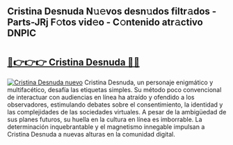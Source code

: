 ## Cristina Desnuda N𝚞𝚎vos desn𝚞dos filtr𝚊dos - Parts-JRj F𝚘tos vid𝚎o - C𝚘ntenido atr𝚊ctivo DNPIC

# <h2><a href="http://mb1jrn.tromn.icu/?c=Cristina+Desnuda">🔗👉👉👉 Cristina Desnuda 🔗🔗</a></h2>

[![Cristina Desnuda nuevo](https://i.imgur.com/pEAQMta.gif)](http://mb1jrn.tromn.icu/?c=Cristina+Desnuda)
Cristina Desnuda, un personaje enigmático y multifacético, desafía las etiquetas simples. Su método poco convencional de interactuar con audiencias en línea ha atraído y ofendido a los observadores, estimulando debates sobre el consentimiento, la identidad y las complejidades de las sociedades virtuales. A pesar de la ambigüedad de sus planes futuros, su huella en la cultura en línea es imborrable. La determinación inquebrantable y el magnetismo innegable impulsan a Cristina Desnuda a nuevas alturas en la comunidad digital.
